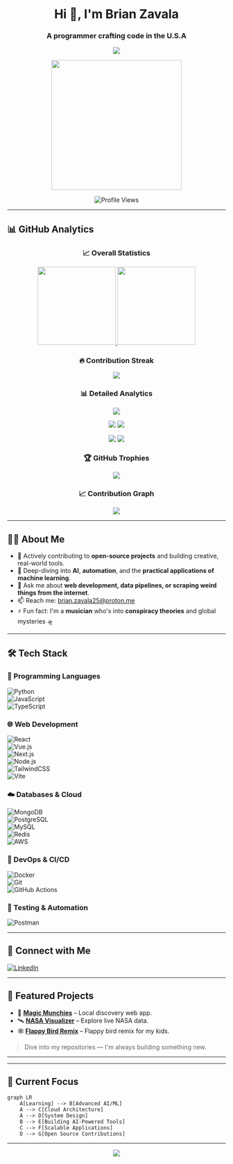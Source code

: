 # <h1 align="center">Hi 👋, I'm Brian Zavala</h1>
<h3 align="center">A programmer crafting code in the U.S.A</h3>

<p align="center">
  <img src="https://readme-typing-svg.herokuapp.com?font=Fira+Code&pause=1000&color=6CC644&center=true&vCenter=true&width=435&lines=Software+Programmer;Software+Tester;A.I+Explorer;Creative+Technologist" />
</p>

<p align="center">
  <img src="https://cdn.pixabay.com/animation/2024/03/26/09/06/09-06-58-457_512.gif" width="300px" />
</p>

<p align="center">
  <img src="https://komarev.com/ghpvc/?username=Brian-Zavala&label=Profile%20Views&color=6CC644&style=flat" alt="Profile Views" />
</p>

---

## 📊 GitHub Analytics

<div align="center">
  
### 📈 Overall Statistics
  
<a href="https://github.com/Brian-Zavala">
  <img height="180em" src="https://github-readme-stats-eight-theta.vercel.app/api?username=Brian-Zavala&show_icons=true&theme=radical&include_all_commits=true&count_private=true"/>
  <img height="180em" src="https://github-readme-stats-eight-theta.vercel.app/api/top-langs/?username=Brian-Zavala&layout=compact&langs_count=8&theme=radical&include_all_commits=true&count_private=true&hide=html,css"/>
</a>

<!-- Alternative: Use your own Vercel deployment -->
<!-- <img height="180em" src="https://github-readme-stats-YOUR-USERNAME.vercel.app/api/top-langs/?username=Brian-Zavala&layout=compact&langs_count=8&theme=radical&include_all_commits=true&count_private=true&hide=html,css"/> -->

### 🔥 Contribution Streak

<p align="center">
  <img src="https://github-readme-streak-stats.herokuapp.com/?user=Brian-Zavala&theme=radical&hide_border=false" />
</p>

### 📊 Detailed Analytics

<p align="center">
  <img src="https://github-profile-summary-cards.vercel.app/api/cards/profile-details?username=Brian-Zavala&theme=radical" />
</p>

<p align="center">
  <img src="https://github-profile-summary-cards.vercel.app/api/cards/repos-per-language?username=Brian-Zavala&theme=radical" />
  <img src="https://github-profile-summary-cards.vercel.app/api/cards/most-commit-language?username=Brian-Zavala&theme=radical" />
</p>

<p align="center">
  <img src="https://github-profile-summary-cards.vercel.app/api/cards/stats?username=Brian-Zavala&theme=radical" />
  <img src="https://github-profile-summary-cards.vercel.app/api/cards/productive-time?username=Brian-Zavala&theme=radical&utcOffset=-6" />
</p>

### 🏆 GitHub Trophies

<p align="center">
  <img src="https://github-profile-trophy.vercel.app/?username=Brian-Zavala&theme=radical&no-frame=false&no-bg=false&margin-w=4&row=2&column=3" />
</p>

### 📈 Contribution Graph

<p align="center">
  <img src="https://github-readme-activity-graph.vercel.app/graph?username=Brian-Zavala&theme=redical&hide_border=false&area=true" />
</p>

</div>

---

## 👨‍💻 About Me  

- 🔧 Actively contributing to **open-source projects** and building creative, real-world tools.  
- 🌱 Deep-diving into **AI**, **automation**, and the **practical applications of machine learning**.  
- 💬 Ask me about **web development, data pipelines, or scraping weird things from the internet**.  
- 📫 Reach me: [brian.zavala25@proton.me](mailto:brian.zavala25@proton.me)  
- ⚡ Fun fact: I'm a **musician** who's into **conspiracy theories** and global mysteries 🛸 

---

## 🛠️ Tech Stack

### 🧠 Programming Languages  
![Python](https://img.shields.io/badge/Python-3776AB?style=for-the-badge&logo=python&logoColor=white)  
![JavaScript](https://img.shields.io/badge/JavaScript-F7DF1E?style=for-the-badge&logo=javascript&logoColor=black)  
![TypeScript](https://img.shields.io/badge/TypeScript-3178C6?style=for-the-badge&logo=typescript&logoColor=white)  

### 🌐 Web Development  
![React](https://img.shields.io/badge/React-20232A?style=for-the-badge&logo=react&logoColor=61DAFB)  
![Vue.js](https://img.shields.io/badge/Vue.js-35495E?style=for-the-badge&logo=vue.js&logoColor=4FC08D)  
![Next.js](https://img.shields.io/badge/Next.js-000000?style=for-the-badge&logo=next.js&logoColor=white)  
![Node.js](https://img.shields.io/badge/Node.js-339933?style=for-the-badge&logo=node.js&logoColor=white)  
![TailwindCSS](https://img.shields.io/badge/Tailwind_CSS-38B2AC?style=for-the-badge&logo=tailwind-css&logoColor=white)  
![Vite](https://img.shields.io/badge/Vite-646CFF?style=for-the-badge&logo=vite&logoColor=white)  

### ☁️ Databases & Cloud  
![MongoDB](https://img.shields.io/badge/MongoDB-47A248?style=for-the-badge&logo=mongodb&logoColor=white)  
![PostgreSQL](https://img.shields.io/badge/PostgreSQL-316192?style=for-the-badge&logo=postgresql&logoColor=white)  
![MySQL](https://img.shields.io/badge/MySQL-4479A1?style=for-the-badge&logo=mysql&logoColor=white)  
![Redis](https://img.shields.io/badge/Redis-DC382D?style=for-the-badge&logo=redis&logoColor=white)  
![AWS](https://img.shields.io/badge/AWS-FF9900?style=for-the-badge&logo=amazon-aws&logoColor=white)  

### 🔄 DevOps & CI/CD  
![Docker](https://img.shields.io/badge/Docker-2496ED?style=for-the-badge&logo=docker&logoColor=white)  
![Git](https://img.shields.io/badge/Git-F05032?style=for-the-badge&logo=git&logoColor=white)  
![GitHub Actions](https://img.shields.io/badge/GitHub%20Actions-2088FF?style=for-the-badge&logo=github-actions&logoColor=white)  

### 🧪 Testing & Automation  
![Postman](https://img.shields.io/badge/Postman-FF6C37?style=for-the-badge&logo=postman&logoColor=white)  

---

## 🔗 Connect with Me  

[![LinkedIn](https://img.shields.io/badge/LinkedIn-0A66C2?style=for-the-badge&logo=linkedin&logoColor=white)](https://www.linkedin.com/in/brian-zavala25)  

---

## 🚀 Featured Projects  

- 🍔 [**Magic Munchies**](https://github.com/Brian-Zavala/magic-munchies) – Local discovery web app.  
- 🛰️ [**NASA Visualizer**](https://github.com/Brian-Zavala/NASA) – Explore live NASA data.  
- 🕸️ [**Flappy Bird Remix**](https://brian-zavala.github.io/flappy-bird-python/) – Flappy bird remix for my kids.  

> Dive into my repositories — I'm always building something new.

---

<!--## 📊 WakaTime Stats-->

<!--START_SECTION:waka-->
<!-- This section will be automatically updated by WakaTime if you set up the GitHub Action -->
<!--END_SECTION:waka-->

---

## 🎯 Current Focus

```mermaid
graph LR
    A[Learning] --> B[Advanced AI/ML]
    A --> C[Cloud Architecture]
    A --> D[System Design]
    B --> E[Building AI-Powered Tools]
    C --> F[Scalable Applications]
    D --> G[Open Source Contributions]
```

---

<p align="center">
  <img src="https://capsule-render.vercel.app/api?type=waving&color=gradient&height=100&section=footer&text=Thanks%20for%20visiting!&fontSize=20&fontColor=ffffff" />
</p>

